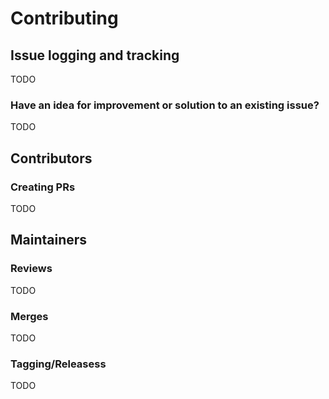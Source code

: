 # Contributing

## Issue logging and tracking

TODO

### Have an idea for improvement or solution to an existing issue?

TODO

## Contributors

### Creating PRs

TODO

## Maintainers

### Reviews

TODO

### Merges

TODO

### Tagging/Releasess

TODO
